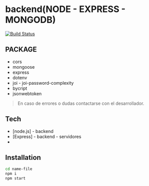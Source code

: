 # backend(NODE - EXPRESS - MONGODB)

[![Build Status](https://travis-ci.org/joemccann/dillinger.svg?branch=master)](https://travis-ci.org/joemccann/dillinger)

## PACKAGE
- cors
- mongoose
- express
- dotenv
- joi - joi-password-complexity
- bycript
- jsonwebtoken

> En caso de errores o dudas contactarse con
> el desarrollador.

## Tech

- [node.js] - backend
- [Express] - backend - servidores
- 
## Installation

```sh
cd name-file
npm i
npm start
```

